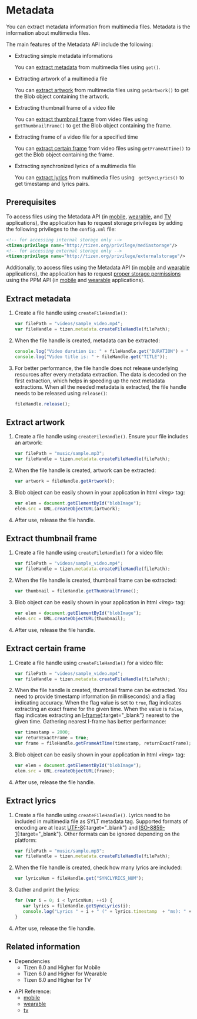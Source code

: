 # Metadata

You can extract metadata information from multimedia files. Metadata is the information about multimedia files.

The main features of the Metadata API include the following:

- Extracting simple metadata informations

  You can [extract metadata](#extract-metadata) from multimedia files using `get()`.

- Extracting artwork of a multimedia file

  You can [extract artwork](#extract-artwork) from multimedia files using `getArtwork()` to get the Blob object containing the artwork.

- Extracting thumbnail frame of a video file

  You can [extract thumbnail frame](#extract-thumbnail-frame) from video files using `getThumbnailFrame()` to get the Blob object containing the frame.

- Extracting frame of a video file for a specified time

  You can [extract certain frame](#extract-certain-frame) from video files using `getFrameAtTime()` to get the Blob object containing the frame.

- Extracting synchronized lyrics of a multimedia file

  You can [extract lyrics](#extract-lyrics) from multimedia files using ` getSyncLyrics()` to get timestamp and lyrics pairs.

## Prerequisites

To access files using the Metadata API (in [mobile](../../api/latest/device_api/mobile/tizen/metadata.html), [wearable](../../api/latest/device_api/wearable/tizen/metadata.html), and [TV](../../api/latest/device_api/tv/tizen/metadata.html) applications), the application has to request storage privileges by adding the following privileges to the `config.xml` file:


```xml
<!-- for accessing internal storage only -->
<tizen:privilege name="http://tizen.org/privilege/mediastorage"/>
<!-- for accessing external storage only -->
<tizen:privilege name="http://tizen.org/privilege/externalstorage"/>
```


Additionally, to access files using the Metadata API (in [mobile](../../api/latest/device_api/mobile/tizen/metadata.html) and [wearable](../../api/latest/device_api/wearable/tizen/metadata.html) applications), the application has to request [proper storage permissions](../security/privacy-related-permissions.md) using the PPM API (in [mobile](../../api/latest/device_api/mobile/tizen/ppm.html) and [wearable](../../api/latest/device_api/wearable/tizen/ppm.html) applications).


## Extract metadata

1. Create a file handle using `createFileHandle()`:

   ```javascript
   var filePath = "videos/sample_video.mp4";
   var fileHandle = tizen.metadata.createFileHandle(filePath);
   ```

2. When the file handle is created, metadata can be extracted:

   ```javascript
   console.log("Video duration is: " + fileHandle.get("DURATION") + " milliseconds");
   console.log("Video title is: " + fileHandle.get("TITLE"));
   ```

3. For better performance, the file handle does not release underlying resources after every metadata extraction. The data is decoded on the first extraction, which helps in speeding up the next metadata extractions.
When all the needed metadata is extracted, the file handle needs to be released using `release()`:

   ```javascript
   fileHandle.release();
   ```

## Extract artwork

1. Create a file handle using `createFileHandle()`. Ensure your file includes an artwork:

   ```javascript
   var filePath = "music/sample.mp3";
   var fileHandle = tizen.metadata.createFileHandle(filePath);
   ```

2. When the file handle is created, artwork can be extracted:

   ```javascript
   var artwork = fileHandle.getArtwork();
   ```

3. Blob object can be easily shown in your application in html *&lt;img&gt;* tag:

   ```javascript
   var elem = document.getElementById("blobImage");
   elem.src = URL.createObjectURL(artwork);
   ```

4. After use, release the file handle.

## Extract thumbnail frame

1. Create a file handle using `createFileHandle()` for a video file:

   ```javascript
   var filePath = "videos/sample_video.mp4";
   var fileHandle = tizen.metadata.createFileHandle(filePath);
   ```

2. When the file handle is created, thumbnail frame can be extracted:

   ```javascript
   var thumbnail = fileHandle.getThumbnailFrame();
   ```

3. Blob object can be easily shown in your application in html *&lt;img&gt;* tag:

   ```javascript
   var elem = document.getElementById("blobImage");
   elem.src = URL.createObjectURL(thumbnail);
   ```

4. After use, release the file handle.

## Extract certain frame

1. Create a file handle using `createFileHandle()` for a video file:

   ```javascript
   var filePath = "videos/sample_video.mp4";
   var fileHandle = tizen.metadata.createFileHandle(filePath);
   ```

2. When the file handle is created, thumbnail frame can be extracted. You need to provide timestamp information (in milliseconds) and a flag indicating accuracy. When the flag value is set to `true`, flag indicates extracting an exact frame for the given time. When the value is `false`, flag indicates extracting an [I-frame](https://en.wikipedia.org/wiki/Video_compression_picture_types){:target="_blank"} nearest to the given time. Gathering nearest I-frame has better performance:

   ```javascript
   var timestamp = 2000;
   var returnExactFrame = true;
   var frame = fileHandle.getFrameAtTime(timestamp, returnExactFrame);
   ```

3. Blob object can be easily shown in your application in html *&lt;img&gt;* tag:

   ```javascript
   var elem = document.getElementById("blobImage");
   elem.src = URL.createObjectURL(frame);
   ```

4. After use, release the file handle.

## Extract lyrics

1. Create a file handle using `createFileHandle()`. Lyrics need to be included in multimedia file as SYLT metadata tag. Supported formats of encoding are at least [UTF-8](http://www.ietf.org/rfc/rfc2279.txt){:target="_blank"} and [ISO-8859-1](http://en.wikipedia.org/wiki/ISO/IEC_8859-1){:target="_blank"}. Other formats can be ignored depending on the platform:

   ```javascript
   var filePath = "music/sample.mp3";
   var fileHandle = tizen.metadata.createFileHandle(filePath);
   ```

2. When the file handle is created, check how many lyrics are included:

   ```javascript
   var lyricsNum = fileHandle.get("SYNCLYRICS_NUM");
   ```

3. Gather and print the lyrics:

   ```javascript
   for (var i = 0; i < lyricsNum; ++i) {
      var lyrics = fileHandle.getSyncLyrics(i);
      console.log("Lyrics " + i + " (" + lyrics.timestamp  + "ms): " + lyrics.lyrics);
   }
   ```

4. After use, release the file handle.

## Related information
- Dependencies
  - Tizen 6.0 and Higher for Mobile
  - Tizen 6.0 and Higher for Wearable
  - Tizen 6.0 and Higher for TV
* API Reference:
  - [mobile](../../api/latest/device_api/mobile/tizen/metadata.html)
  - [wearable](../../api/latest/device_api/wearable/tizen/metadata.html)
  - [tv](../../api/latest/device_api/tv/tizen/metadata.html)
